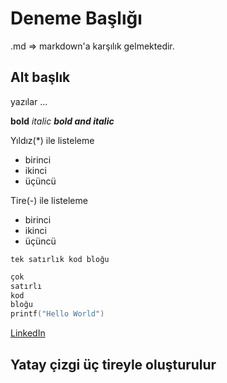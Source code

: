 # Deneme Başlığı
.md => markdown'a karşılık gelmektedir.
## Alt başlık
yazılar ...

**bold**
*italic*
***bold and italic***

Yıldız(*) ile listeleme
* birinci
* ikinci
* üçüncü

Tire(-) ile listeleme
- birinci
- ikinci
- üçüncü

` tek satırlık kod bloğu `
```C
çok 
satırlı 
kod
bloğu
printf("Hello World")
```
[LinkedIn](https://www.linkedin.com/in/enes-koseoglu/)

Yatay çizgi üç tireyle oluşturulur
---